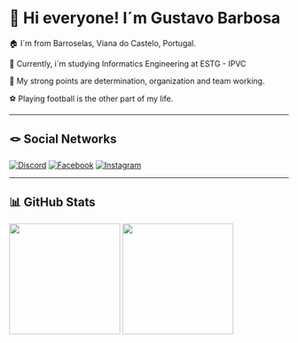 # 👋 Hi everyone! I´m Gustavo Barbosa

🏠 I´m from Barroselas, Viana do Castelo, Portugal.

🏫 Currently, i´m studying Informatics Engineering at ESTG - IPVC

💪 My strong points are determination, organization and team working.

⚽ Playing football is the other part of my life.

---

## 🪢 Social Networks

[![Discord](https://img.shields.io/badge/Discord-%237289DA.svg?logo=discord&logoColor=white)](https://discord.gg/gustavofaneca28) [![Facebook](https://img.shields.io/badge/Facebook-%231877F2.svg?logo=Facebook&logoColor=white)](https://www.facebook.com/people/Gustavo-Barbosa/pfbid0DJAkqFtFHTbXua1XiPy9nAgbUT1aWTipfwYpW49GHzpBNnfnmK5rAirQTQa84Zxyl/) [![Instagram](https://img.shields.io/badge/Instagram-%23E4405F.svg?logo=Instagram&logoColor=white)](https://www.instagram.com/gustavo_barbosa_28/) 

---

##  📊 GitHub Stats

<div align = "left">
<img height = "200em" src="https://github-readme-stats.vercel.app/api/top-langs/?username=gustavobarbosa2&show_icons=true&theme=bear&count_private=true&layout=compact"/>
<img height = "200em" src="https://github-readme-stats.vercel.app/api?username=gustavobarbosa2&show_icons=true&show_icons=true&theme=bear&count_private=true" />
</div>

